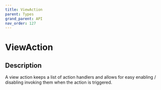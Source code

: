 ```yaml
---
title: ViewAction
parent: Types
grand_parent: API
nav_order: 127
---
```


# ViewAction

## Description

A view action keeps a list of action handlers and allows for easy enabling / disabling invoking them when the action is triggered.
